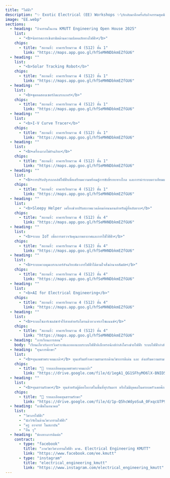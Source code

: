 ```yaml
---
title: "ไฟฟ้า"
description: "✨ Exotic Electrical (EE) Workshops ✨\nกลับมาอีกครั้งกับกิจกรรมสุดพิเศษ ที่จะพาทุกคนมาสัมผัสประสบการณ์จริงในโลกของวิศวกรรมไฟฟ้า ⚡\nเราพร้อมพาน้อง ๆ ลงสนามปฏิบัติจริง ได้ทั้งความรู้และทักษะติดตัวกลับไปแบบจัดเต็ม! 🚀"
image: "EE.webp"
sections:
  - heading: "กิจกรรมในงาน KMUTT Engineering Open House 2025"
    list:
      - "<b>นิทรรศการเชิงสาธิตด้านความปลอดภัยทางไฟฟ้า</b>"
    chips:
      - title: "สถานที่: อาคารเรียนรวม 4 (S12) ชั้น 1"
        link: "https://maps.app.goo.gl/hfSeMHNDbkmEZfGU6"
  - heading: ""
    list:
      - "<b>Solar Tracking Robot</b>"
    chips:
      - title: "สถานที่: อาคารเรียนรวม 4 (S12) ชั้น 1"
        link: "https://maps.app.goo.gl/hfSeMHNDbkmEZfGU6"
  - heading: ""
    list:
      - "<b>ชุดทดสอบเซอร์กิตเบรกเกอร์</b>"
    chips:
      - title: "สถานที่: อาคารเรียนรวม 4 (S12) ชั้น 1"
        link: "https://maps.app.goo.gl/hfSeMHNDbkmEZfGU6"
  - heading: ""
    list:
      - "<b>I-V Curve Tracer</b>"
    chips:
      - title: "สถานที่: อาคารเรียนรวม 4 (S12) ชั้น 1"
        link: "https://maps.app.goo.gl/hfSeMHNDbkmEZfGU6"
  - heading: ""
    list:
      - "<b>เครื่องลวกไข่อัจฉริยะ</b>"
    chips:
      - title: "สถานที่: อาคารเรียนรวม 4 (S12) ชั้น 1"
        link: "https://maps.app.goo.gl/hfSeMHNDbkmEZfGU6"
  - heading: ""
    list:
      - "<b>การปรับปรุงรถกอล์ฟไฟฟ้าเพื่อเตรียมความพร้อมสู่การขับขี่ระยะทางไกล และการนำระบบดาวเทียมแบบจลน์มาประยุกต์ใช้</b>"
    chips:
      - title: "สถานที่: อาคารเรียนรวม 4 (S12) ชั้น 1"
        link: "https://maps.app.goo.gl/hfSeMHNDbkmEZfGU6"
  - heading: ""
    list:
      - "<b>Sleepy Helper เครื่องช่วยปรับสภาพแวดล้อมก่อนนอนสำหรับผู้ที่หลับยาก</b>"
    chips:
      - title: "สถานที่: อาคารเรียนรวม 4 (S12) ชั้น 4"
        link: "https://maps.app.goo.gl/hfSeMHNDbkmEZfGU6"
  - heading: ""
    list:
      - "<b>ระบบ IoT เพื่อการตรวจวัดคุณภาพอากาศและการใช้ไฟ้ฟ้า</b>"
    chips:
      - title: "สถานที่: อาคารเรียนรวม 4 (S12) ชั้น 4"
        link: "https://maps.app.goo.gl/hfSeMHNDbkmEZfGU6"
  - heading: ""
    list:
      - "<b>ระบบควบคุมเบรกเกอร์อัจฉริยะตัดวงจรไฟฟ้าได้ตามใจสั่งผ่านจอสัมผัส</b>"
    chips:
      - title: "สถานที่: อาคารเรียนรวม 4 (S12) ชั้น 4"
        link: "https://maps.app.goo.gl/hfSeMHNDbkmEZfGU6"
  - heading: ""
    list:
      - "<b>AI for Electrical Engineering</b>"
    chips:
      - title: "สถานที่: อาคารเรียนรวม 4 (S12) ชั้น 4"
        link: "https://maps.app.goo.gl/hfSeMHNDbkmEZfGU6"
  - heading: ""
    list:
      - "<b>ระบบโซลาร์เซลล์ชาร์จไร้สายสำหรับโดรนด้วยวงจรเรโซแนนซ์</b>"
    chips:
      - title: "สถานที่: อาคารเรียนรวม 4 (S12) ชั้น 4"
        link: "https://maps.app.goo.gl/hfSeMHNDbkmEZfGU6"
  - heading: "การเรียนการสอน"
    body: "เรียนเกี่ยวกับการวิเคราะห์และออกแบบระบบไฟฟ้าอิเล็กทรอนิกส์กำลังโครงข่ายไฟฟ้า ระบบไฟฟ้ากำลัง และโรงไฟฟ้า ศึกษาพลังงานทดแทน ระบบไฟฟ้าแรงสูง รวมถึงระบบขับเคลื่อนยานยนต์ไฟฟ้าและระบบอัดประจุ"
  - heading: "ทุนการศึกษา"
    list:
      - "<b>ทุนเพชรพระจอมเกล้า</b> ทุนเสริมสร้างความสามารถด้านวิชาการดีเด่น และ ส่งเสริมความสามารถเฉพาะด้าน แบ่งออกเป็น 4 ด้าน ได้แก่ ด้านกีฬา ด้านศิลปวัฒนธรรม ด้านความเป็นผู้นำ ด้านความคิดสร้างสรรค์และนวัตกรรม โดยจะได้รับ ค่าเล่าเรียนตามหลักสูตร ค่าอุปกรณ์แรกเข้าเหมาจ่าย 30,000 บาท ค่าครองชีพรายเดือน 4,000 บาท/เดือน"
    chips:
      - title: "📄 รายละเอียดทุนเพชรพระจอมเกล้า"
        link: "https://drive.google.com/file/d/1egA1_QG1SFhyMO6lX-BNID5oK5tFkDkN/view?usp=sharing"
  - heading: ""
    list:
      - "<b>ทุนธรรมรักษา</b> ทุนสำหรับผู้ด้อยโอกาสในพื้นที่ทุรกันดาร หรือไม่มีบุคคลในครอบครัวเคยศึกษาในระดับอุดมศึกษา โดยต้องพร้อมและยินดีที่จะช่วยเหลือ และสนับสนุนกิจกรรมของมหาวิทยาลัย ต้องเข้าร่วมและปฏิบัติกิจกรรมตามที่มหาวิทยาลัยกำหนด ต้องปฏิบัติกิจกรรมจิตอาสา อย่างน้อย 1 กิจกรรมในแต่ละภาคการศึกษา โดยจะได้รับ ค่าเล่าเรียนตามหลักสูตร ค่าอุปกรณ์การศึกษาเหมาจ่ายปีละ 10,000 บาท ค่าที่พักเดือนละ 1,500 บาท และค่าครองชีพรายเดือน 4,000 บาท/เดือน และมีสิทธิ์ได้พักหอพักใน มจธ."
    chips:
      - title: "📄 รายละเอียดทุนธรรมรักษา"
        link: "https://drive.google.com/file/d/1p-Q5hcWdyoSuA_0FxqcU7P9isiCcdSy3/view?usp=sharing"
  - heading: "อาชีพในอนาคต"
    list:
      - "วิศวกรไฟฟ้า"
      - "นักวิจัยในด้านวิศวกรรมไฟฟ้า"
      - "ครู อาจารย์ ในสถาบัน"
      - "อื่น ๆ"
  - heading: "ช่องทางการติดต่อ"
    contract:
      - type: "facebook"
        title: "ภาควิชาวิศวกรรมไฟฟ้า มจธ. Electrical Engineering KMUTT"
        link: "https://www.facebook.com/ee.kmutt"
      - type: "instagram"
        title: "electrical_engineering_kmutt"
        link: "https://www.instagram.com/electrical_engineering_kmutt"
---
```

